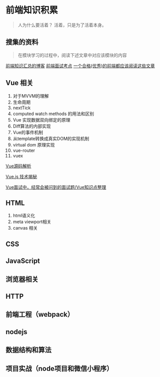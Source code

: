 
# 前端知识积累

> 人为什么要活着？
> 活着，只是为了活着本身。

## 搜集的资料

> 在模块学习的过程中，阅读下述文章中对应该模块的内容

 [前端知识汇总的博客](http://blog.poetries.top/FE-Interview-Questions/base/)
 [前端面试考点](https://juejin.im/post/5aae076d6fb9a028cc6100a9#heading-21)
 [一个合格(优秀)的前端都应该阅读这些文章](https://juejin.im/post/5d387f696fb9a07eeb13ea60#heading-13)


## Vue 相关
1. 对于MVVM的理解
2. 生命周期
3. nextTick
4. computed watch methods 的用法和区别
5. Vue 实现数据双向绑定的原理
6. Diff算法的内部实现
7. Vue的事件机制
8. 从template转换成真实DOM的实现机制
9. virtual dom 原理实现
10. vue-router
11. vuex

 [Vue源码解析](https://github.com/answershuto/learnVue)
 
 [Vue.js 技术揭秘](https://github.com/ustbhuangyi/vue-analysis)
 
 [Vue面试中，经常会被问到的面试题/Vue知识点整理](https://segmentfault.com/a/1190000016344599)


## HTML
1. html语义化
2. meta viewport相关
3. canvas 相关


## CSS

## JavaScript 

## 浏览器相关

## HTTP

## 前端工程（webpack）

## nodejs

## 数据结构和算法

## 项目实战（node项目和微信小程序）
